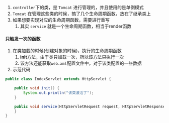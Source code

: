 

1. `controller`下的类，是 `Tomcat` 进行管理的，并且使用的是单例模式
2. `Tomcat` 在管理这些类的时候，搞了几个生命周期函数，放在了继承类上
3. 如果想要实现对应的生命周期函数，需要进行重写
   1. 其实 `service` 就是一个生命周期函数，相当于render函数


#### 只触发一次的函数
1. 在类加载的时候(创建对象的时候)，执行的生命周期函数
   1. **init**方法，由于类只加载一次，所以该方法只执行一次
   2. 该方法还能获取`web.xml`配置文件中，对于该类配置的一些数据
2. 示范代码
```java
public class IndexServlet extends HttpServlet {

    public void init() {
        System.out.println("该类激活了");
    }

    public void service(HttpServletRequest request, HttpServletResponse response) {
    }
}
```
